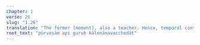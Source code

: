 ```yaml
---
chapter: 1
verse: 26
slug: "1.26"
translation: "The former [moment], also a teacher. Hence, temporal continuity."
root_text: "pūrveṣām api guruḥ kālenānavacchedāt"
---
```


